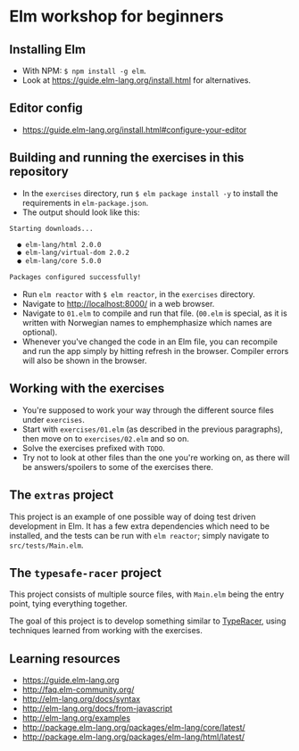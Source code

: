 # Elm workshop for beginners

## Installing Elm
- With NPM: `$ npm install -g elm`.
- Look at https://guide.elm-lang.org/install.html for alternatives.

## Editor config
- https://guide.elm-lang.org/install.html#configure-your-editor

## Building and running the exercises in this repository
- In the `exercises` directory, run `$ elm package install -y` to install the
requirements in `elm-package.json`.
- The output should look like this:
```bash
Starting downloads...

  ● elm-lang/html 2.0.0
  ● elm-lang/virtual-dom 2.0.2
  ● elm-lang/core 5.0.0

Packages configured successfully!
```
- Run `elm reactor` with `$ elm reactor`, in the `exercises` directory.
- Navigate to [http://localhost:8000/](http://localhost:8000/) in a web browser.
- Navigate to `01.elm` to compile and run that file. (`00.elm` is special, as it
 is written with Norwegian names to emphemphasize which names are optional).
- Whenever you've changed the code in an Elm file, you can recompile and run
the app simply by hitting refresh in the browser. Compiler errors will also be
shown in the browser.

## Working with the exercises
- You're supposed to work your way through the different source files under `exercises`.
- Start with `exercises/01.elm` (as described in the previous paragraphs), then move on to
`exercises/02.elm` and so on.
- Solve the exercises prefixed with `TODO`.
- Try not to look at other files than the one you're working on, as
there will be answers/spoilers to some of the exercises there.

## The `extras` project
This project is an example of one possible way of doing test driven development
in Elm. It has a few extra dependencies which need to be installed, and the tests
can be run with `elm reactor`; simply navigate to `src/tests/Main.elm`.

## The `typesafe-racer` project
This project consists of multiple source files, with `Main.elm` being the entry
point, tying everything together.

The goal of this project is to develop something similar to
[TypeRacer](http://play.typeracer.com/), using techniques learned from working
with the exercises.

## Learning resources
- https://guide.elm-lang.org
- http://faq.elm-community.org/
- http://elm-lang.org/docs/syntax
- http://elm-lang.org/docs/from-javascript
- http://elm-lang.org/examples
- http://package.elm-lang.org/packages/elm-lang/core/latest/
- http://package.elm-lang.org/packages/elm-lang/html/latest/
